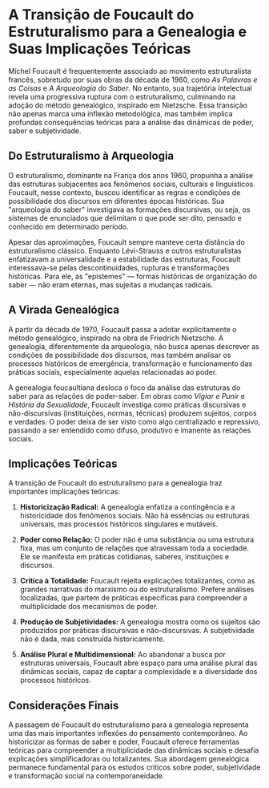 # A Transição de Foucault do Estruturalismo para a Genealogia e Suas Implicações Teóricas

Michel Foucault é frequentemente associado ao movimento estruturalista francês, sobretudo por suas obras da década de 1960, como *As Palavras e as Coisas* e *A Arqueologia do Saber*. No entanto, sua trajetória intelectual revela uma progressiva ruptura com o estruturalismo, culminando na adoção do método genealógico, inspirado em Nietzsche. Essa transição não apenas marca uma inflexão metodológica, mas também implica profundas consequências teóricas para a análise das dinâmicas de poder, saber e subjetividade.

## Do Estruturalismo à Arqueologia

O estruturalismo, dominante na França dos anos 1960, propunha a análise das estruturas subjacentes aos fenômenos sociais, culturais e linguísticos. Foucault, nesse contexto, buscou identificar as regras e condições de possibilidade dos discursos em diferentes épocas históricas. Sua "arqueologia do saber" investigava as formações discursivas, ou seja, os sistemas de enunciados que delimitam o que pode ser dito, pensado e conhecido em determinado período.

Apesar das aproximações, Foucault sempre manteve certa distância do estruturalismo clássico. Enquanto Lévi-Strauss e outros estruturalistas enfatizavam a universalidade e a estabilidade das estruturas, Foucault interessava-se pelas descontinuidades, rupturas e transformações históricas. Para ele, as "epistemes" — formas históricas de organização do saber — não eram eternas, mas sujeitas a mudanças radicais.

## A Virada Genealógica

A partir da década de 1970, Foucault passa a adotar explicitamente o método genealógico, inspirado na obra de Friedrich Nietzsche. A genealogia, diferentemente da arqueologia, não busca apenas descrever as condições de possibilidade dos discursos, mas também analisar os processos históricos de emergência, transformação e funcionamento das práticas sociais, especialmente aquelas relacionadas ao poder.

A genealogia foucaultiana desloca o foco da análise das estruturas do saber para as relações de poder-saber. Em obras como *Vigiar e Punir* e *História da Sexualidade*, Foucault investiga como práticas discursivas e não-discursivas (instituições, normas, técnicas) produzem sujeitos, corpos e verdades. O poder deixa de ser visto como algo centralizado e repressivo, passando a ser entendido como difuso, produtivo e imanente às relações sociais.

## Implicações Teóricas

A transição de Foucault do estruturalismo para a genealogia traz importantes implicações teóricas:

1. **Historicização Radical:** A genealogia enfatiza a contingência e a historicidade dos fenômenos sociais. Não há essências ou estruturas universais, mas processos históricos singulares e mutáveis.

2. **Poder como Relação:** O poder não é uma substância ou uma estrutura fixa, mas um conjunto de relações que atravessam toda a sociedade. Ele se manifesta em práticas cotidianas, saberes, instituições e discursos.

3. **Crítica à Totalidade:** Foucault rejeita explicações totalizantes, como as grandes narrativas do marxismo ou do estruturalismo. Prefere análises localizadas, que partem de práticas específicas para compreender a multiplicidade dos mecanismos de poder.

4. **Produção de Subjetividades:** A genealogia mostra como os sujeitos são produzidos por práticas discursivas e não-discursivas. A subjetividade não é dada, mas construída historicamente.

5. **Análise Plural e Multidimensional:** Ao abandonar a busca por estruturas universais, Foucault abre espaço para uma análise plural das dinâmicas sociais, capaz de captar a complexidade e a diversidade dos processos históricos.

## Considerações Finais

A passagem de Foucault do estruturalismo para a genealogia representa uma das mais importantes inflexões do pensamento contemporâneo. Ao historicizar as formas de saber e poder, Foucault oferece ferramentas teóricas para compreender a multiplicidade das dinâmicas sociais e desafia explicações simplificadoras ou totalizantes. Sua abordagem genealógica permanece fundamental para os estudos críticos sobre poder, subjetividade e transformação social na contemporaneidade.